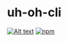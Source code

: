 # uh-oh-cli
[![Alt text](https://img.shields.io/github/license/kubicue/uh-oh-cli.svg)](https://github.com/kubicue/uh-oh-cli/blob/master/LICENSE)
[![npm](https://img.shields.io/npm/v/@kubicue/uh-oh-cli.svg)](https://github.com/kubicue/uh-oh-cli)
